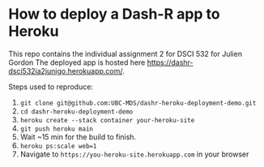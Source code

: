 # How to deploy a Dash-R app to Heroku

This repo contains the individual assignment 2 for DSCI 532 for Julien Gordon
The deployed app is hosted here https://dashr-dsci532ia2junigo.herokuapp.com/.

Steps used to reproduce:

1. `git clone git@github.com:UBC-MDS/dashr-heroku-deployment-demo.git`
2. `cd dashr-heroku-deployment-demo`
3. `heroku create --stack container your-heroku-site`
4. `git push heroku main`
5. Wait ~15 min for the build to finish.
6. `heroku ps:scale web=1`
7. Navigate to `https://you-heroku-site.herokuapp.com` in your browser

